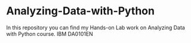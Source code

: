 # Analyzing-Data-with-Python

In this repository you can find my Hands-on Lab work on Analyzing Data with Python course. 
IBM DA0101EN


